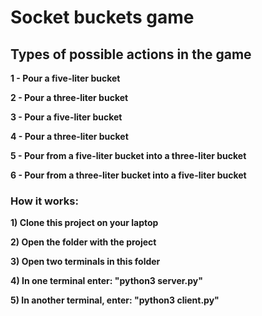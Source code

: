 # **Socket buckets game**
## **Types of possible actions in the game**
**1 - Pour a five-liter bucket**

**2 - Pour a three-liter bucket**

**3 - Pour a five-liter bucket**

**4 - Pour a three-liter bucket**

**5 - Pour from a five-liter bucket into a three-liter bucket**

**6 - Pour from a three-liter bucket into a five-liter bucket**
### **How it works:**
**1) Clone this project on your laptop**

**2) Open the folder with the project**

**3) Open two terminals in this folder**

**4) In one terminal enter: "python3 server.py"**

**5) In another terminal, enter: "python3 client.py"**